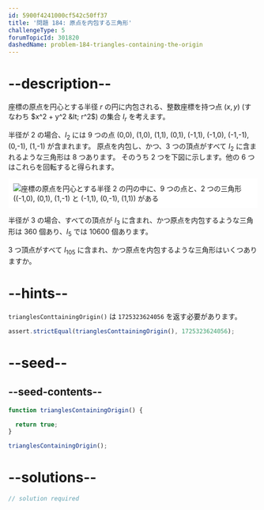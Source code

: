 ```yaml
---
id: 5900f4241000cf542c50ff37
title: '問題 184: 原点を内包する三角形'
challengeType: 5
forumTopicId: 301820
dashedName: problem-184-triangles-containing-the-origin
---
```


# --description--

座標の原点を円心とする半径 $r$ の円に内包される、整数座標を持つ点 $(x,y)$ (すなわち $x^2 + y^2 &lt; r^2$) の集合 $I_r$ を考えます。

半径が 2 の場合、$I_2$ には 9 つの点 (0,0), (1,0), (1,1), (0,1), (-1,1), (-1,0), (-1,-1), (0,-1), (1,-1) が含まれます。 原点を内包し、かつ、3 つの頂点がすべて $I_2$ に含まれるような三角形は 8 つあります。 そのうち 2 つを下図に示します。他の 6 つはこれらを回転すると得られます。

<img class="img-responsive center-block" alt="座標の原点を円心とする半径 2 の円の中に、9 つの点と、2 つの三角形 ((-1,0), (0,1), (1,-1) と (-1,1), (0,-1), (1,1)) がある" src="https://cdn.freecodecamp.org/curriculum/project-euler/triangles-containing-the-origin.gif" style="background-color: white; padding: 10px;" />

半径が 3 の場合、すべての頂点が $I_3$ に含まれ、かつ原点を内包するような三角形は 360 個あり、$I_5$ では 10600 個あります。

3 つ頂点がすべて $I_{105}$ に含まれ、かつ原点を内包するような三角形はいくつありますか。

# --hints--

`trianglesConttainingOrigin()` は `1725323624056` を返す必要があります。

```js
assert.strictEqual(trianglesConttainingOrigin(), 1725323624056);
```

# --seed--

## --seed-contents--

```js
function trianglesContainingOrigin() {

  return true;
}

trianglesContainingOrigin();
```

# --solutions--

```js
// solution required
```
